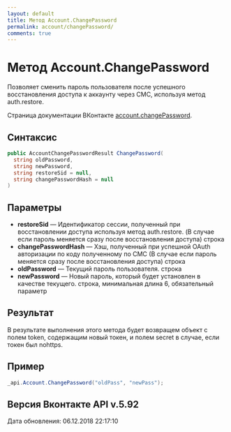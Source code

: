 ```yaml
---
layout: default
title: Метод Account.ChangePassword
permalink: account/changePassword/
comments: true
---
```

# Метод Account.ChangePassword
Позволяет сменить пароль пользователя после успешного восстановления доступа к аккаунту через СМС, используя метод auth.restore.

Страница документации ВКонтакте [account.changePassword](https://vk.com/dev/account.changePassword).

## Синтаксис
``` csharp
public AccountChangePasswordResult ChangePassword(
  string oldPassword,
  string newPassword,
  string restoreSid = null,
  string changePasswordHash = null
)
```

## Параметры
+ **restoreSid** — Идентификатор сессии, полученный при восстановлении доступа используя метод auth.restore. (В случае если пароль меняется сразу после восстановления доступа) строка
+ **changePasswordHash** — Хэш, полученный при успешной OAuth авторизации по коду полученному по СМС (В случае если пароль меняется сразу после восстановления доступа) строка
+ **oldPassword** — Текущий пароль пользователя. строка
+ **newPassword** — Новый пароль, который будет установлен в качестве текущего. строка, минимальная длина 6, обязательный параметр

## Результат
В результате выполнения этого метода будет возвращем объект с полем token, содержащим новый токен, и полем secret в случае, если токен был nohttps.

## Пример
``` csharp
_api.Account.ChangePassword("oldPass", "newPass");
```

## Версия Вконтакте API v.5.92
Дата обновления: 06.12.2018 22:17:10
